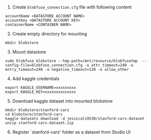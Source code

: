 1. Create `blobfuse_connection.cfg` file with following content

```
accountName <DATASTORE ACCOUNT NAME>
accountKey <DATASTORE ACCOUNT KEY>
containerName <CONTAINER NAME>
```

2. Create empty directory for mounting

```
mkdir blobstore
```

3. Mount datastore

```
sudo blobfuse blobstore --tmp-path=/mnt/resource/blobfusetmp  --config-file=blobfuse_connection.cfg -o attr_timeout=240 -o entry_timeout=240 -o negative_timeout=120 -o allow_other
```

4. Add kaggle credentials

```
export KAGGLE_USERNAME=xxxxxxxxx
export KAGGLE_KEY=xxxxxxxxxxxxxx
```

5. Download kaggle dataset into mounted blobstore

```
mkdir blobstore/stanford-cars
cd blobstore/stanford-cars
kaggle datasets download -d jessicali9530/stanford-cars-dataset
unzip stanford-cars-dataset.zip
```

6. Register `stanford-cars' folder as a dataset from Studio UI